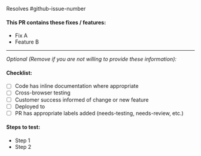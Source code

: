 Resolves #github-issue-number

#### This PR contains these fixes / features:
- Fix A
- Feature B

---
*Optional (Remove if you are not willing to provide these information):*

#### Checklist:
- [ ] Code has inline documentation where appropriate
- [ ] Cross-browser testing
- [ ] Customer success informed of change or new feature
- [ ] Deployed to <environment name>
- [ ] PR has appropriate labels added (needs-testing, needs-review, etc.)

#### Steps to test:
- Step 1
- Step 2

